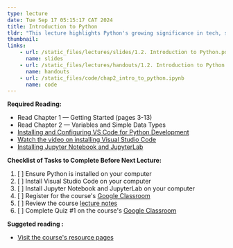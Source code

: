 ```yaml
---
type: lecture
date: Tue Sep 17 05:15:17 CAT 2024
title: Introduction to Python
tldr: "This lecture highlights Python's growing significance in tech, spanning web development, data science, and AI. We'll explore its simplicity as an ideal first language and its versatility for various career paths. We'll examine Python's real-world applications in industry and research, and how this course develops widely applicable problem-solving skills. The session concludes with installing Python and writing our first program.."
thumbnail: 
links: 
    - url: /static_files/lectures/slides/1.2. Introduction to Python.pdf
      name: slides
    - url: /static_files/lectures/handouts/1.2. Introduction to Python.pdf
      name: handouts
    - url: /static_files/code/chap2_intro_to_python.ipynb
      name: code
---
```

**Required Reading:**
- Read Chapter 1 — Getting Started (pages 3-13)
- Read Chapter 2 — Variables and Simple Data Types
- [Installing and Configuring VS Code for Python Development](https://realpython.com/python-development-visual-studio-code/)
- [Watch the video on installing Visual Studio Code](https://realpython.com/lessons/introduction-visual-studio-code/)
- [Installing Jupyter Notebook and JupyterLab](https://jupyter.org/install)

**Checklist of Tasks to Complete Before Next Lecture:**
1. [ ] Ensure Python is installed on your computer
2. [ ] Install Visual Studio Code on your computer
3. [ ] Install Jupyter Notebook and JupyterLab on your computer
4. [ ] Register for the course's [Google Classroom](https://classroom.google.com/c/Njg1NzM2NzI2MjYx?cjc=frpz47l)
5. [ ] Review the course [lecture notes](https://qiriro.com/ete2162/schedule/)
6. [ ] Complete Quiz #1 on the course's [Google Classroom](https://classroom.google.com/c/NzA0NTM5MTcyOTY1?cjc=7bd7fo4)

**Suggeted reading :**
- [Visit the course's resource pages](https://qiriro.com/ete2162/materials/)




